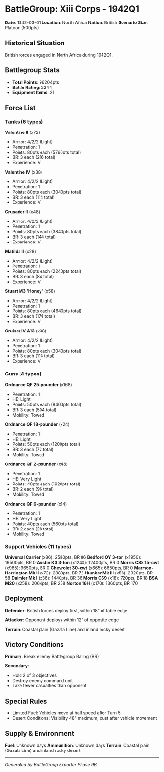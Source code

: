 # BattleGroup: Xiii Corps - 1942Q1

**Date**: 1942-03-01
**Location**: North Africa
**Nation**: British
**Scenario Size**: Platoon (500pts)

## Historical Situation

British forces engaged in North Africa during 1942Q1.

## Battlegroup Stats

- **Total Points**: 96204pts
- **Battle Rating**: 2244
- **Equipment Items**: 21

## Force List

### Tanks (6 types)

**Valentine II** (x72)
- Armor: 4/2/2 (Light)
- Penetration: 1
- Points: 80pts each (5760pts total)
- BR: 3 each (216 total)
- Experience: V

**Valentine IV** (x38)
- Armor: 4/2/2 (Light)
- Penetration: 1
- Points: 80pts each (3040pts total)
- BR: 3 each (114 total)
- Experience: V

**Crusader II** (x48)
- Armor: 4/2/2 (Light)
- Penetration: 1
- Points: 80pts each (3840pts total)
- BR: 3 each (144 total)
- Experience: V

**Matilda II** (x28)
- Armor: 4/2/2 (Light)
- Penetration: 1
- Points: 80pts each (2240pts total)
- BR: 3 each (84 total)
- Experience: V

**Stuart M3 'Honey'** (x58)
- Armor: 4/2/2 (Light)
- Penetration: 1
- Points: 80pts each (4640pts total)
- BR: 3 each (174 total)
- Experience: V

**Cruiser IV A13** (x38)
- Armor: 4/2/2 (Light)
- Penetration: 1
- Points: 80pts each (3040pts total)
- BR: 3 each (114 total)
- Experience: V

### Guns (4 types)

**Ordnance QF 25-pounder** (x168)
- Penetration: 1
- HE: Light
- Points: 50pts each (8400pts total)
- BR: 3 each (504 total)
- Mobility: Towed

**Ordnance QF 18-pounder** (x24)
- Penetration: 1
- HE: Light
- Points: 50pts each (1200pts total)
- BR: 3 each (72 total)
- Mobility: Towed

**Ordnance QF 2-pounder** (x48)
- Penetration: 1
- HE: Very Light
- Points: 40pts each (1920pts total)
- BR: 2 each (96 total)
- Mobility: Towed

**Ordnance QF 6-pounder** (x14)
- Penetration: 1
- HE: Very Light
- Points: 40pts each (560pts total)
- BR: 2 each (28 total)
- Mobility: Towed

### Support Vehicles (11 types)

**Universal Carrier** (x86): 2580pts, BR 86
**Bedford OY 3-ton** (x1950): 19500pts, BR 0
**Austin K3 3-ton** (x1240): 12400pts, BR 0
**Morris CS8 15-cwt** (x965): 9650pts, BR 0
**Chevrolet 30-cwt** (x665): 6650pts, BR 0
**Marmon-Herrington Mk II** (x72): 2880pts, BR 72
**Humber Mk III** (x58): 2320pts, BR 58
**Daimler Mk I** (x36): 1440pts, BR 36
**Morris CS9** (x18): 720pts, BR 18
**BSA M20** (x258): 2064pts, BR 258
**Norton 16H** (x170): 1360pts, BR 170

## Deployment

**Defender**: British forces deploy first, within 18" of table edge

**Attacker**: Opponent deploys within 12" of opposite edge

**Terrain**: Coastal plain (Gazala Line) and inland rocky desert

## Victory Conditions

**Primary**: Break enemy Battlegroup Rating (BR)

**Secondary**:
- Hold 2 of 3 objectives
- Destroy enemy command unit
- Take fewer casualties than opponent

## Special Rules

- Limited Fuel: Vehicles move at half speed after Turn 5
- Desert Conditions: Visibility 48" maximum, dust after vehicle movement

## Supply & Environment

**Fuel**: Unknown days
**Ammunition**: Unknown days
**Terrain**: Coastal plain (Gazala Line) and inland rocky desert

---

*Generated by BattleGroup Exporter Phase 9B*
